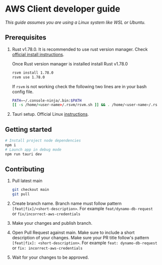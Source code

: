 # AWS Client developer guide

_This guide assumes you are using a Linux system like WSL or Ubuntu._

## Prerequisites

1. Rust v1.78.0. It is recommended to use rust version manager. Check [official install instructions](https://github.com/sdepold/rsvm?tab=readme-ov-file#installation).

    Once Rust version manager is installed install Rust v1.78.0

    ```bash
    rsvm install 1.78.0
    rsvm use 1.78.0
    ```

    If `rsvm` is not working check the following two lines are in your bash config file.

    ```bash
    PATH=~/.console-ninja/.bin:$PATH
    [[ -s /home/<user-name>/.rsvm/rsvm.sh ]] && . /home/<user-name>/.rsvm/rsvm.sh
    ```

2. Tauri setup. Official Linux [instructions](https://tauri.app/v1/guides/getting-started/prerequisites#setting-up-linux).

## Getting started

```bash
# Install project node dependencies
npm i
# Launch app in debug mode
npm run tauri dev
```

## Contributing

1. Pull latest main
    ```bash
    git checkout main
    git pull
    ```

2. Create branch name. Branch name must follow pattern `[feat|fix]/<short-description>`. For example `feat/dynamo-db-request` or `fix/incorrect-aws-credentials`

3. Make your changes and publish branch.

4. Open Pull Request against main. Make sure to include a short description of your changes. Make sure your PR title follow's pattern  `[feat|fix]: <short-description>`. For example `feat: dynamo-db-request` or `fix: incorrect-aws-credentials`

5. Wait for your changes to be approved.
